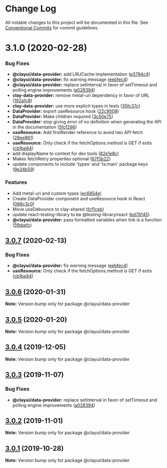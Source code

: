 # Change Log

All notable changes to this project will be documented in this file.
See [Conventional Commits](https://conventionalcommits.org) for commit guidelines.

# 3.1.0 (2020-02-28)

### Bug Fixes

-   **@clayui/data-provider:** add LRUCache implementation ([e3794c4](https://github.com/liferay/clay/tree/master/packages/clay-data-provider/commit/e3794c4))
-   **@clayui/data-provider:** fix warning message ([eebfec4](https://github.com/liferay/clay/tree/master/packages/clay-data-provider/commit/eebfec4))
-   **@clayui/data-provider:** replace setInterval in favor of setTimeout and polling engine improvements ([a028394](https://github.com/liferay/clay/tree/master/packages/clay-data-provider/commit/a028394))
-   **clay-data-provider:** remove metal-uri dependency in favor of URL ([192a1c8](https://github.com/liferay/clay/tree/master/packages/clay-data-provider/commit/192a1c8))
-   **clay-data-provider:** use more explicit types in tests ([35fc37c](https://github.com/liferay/clay/tree/master/packages/clay-data-provider/commit/35fc37c))
-   **DataProvider:** export useResource hook ([22c9509](https://github.com/liferay/clay/tree/master/packages/clay-data-provider/commit/22c9509))
-   **DataProvider:** Make children required ([3c50e75](https://github.com/liferay/clay/tree/master/packages/clay-data-provider/commit/3c50e75))
-   **DataProvider:** stop giving error of no definition when generating the API in the documentation ([5fcf296](https://github.com/liferay/clay/tree/master/packages/clay-data-provider/commit/5fcf296))
-   **useResource:** Add firstRender reference to avoid two API fetch ([28ee861](https://github.com/liferay/clay/tree/master/packages/clay-data-provider/commit/28ee861))
-   **useResource:** Only check if the fetchOptions.method is GET if exits ([cb1be84](https://github.com/liferay/clay/tree/master/packages/clay-data-provider/commit/cb1be84))
-   add displayName to context for dev tools ([82e1e8c](https://github.com/liferay/clay/tree/master/packages/clay-data-provider/commit/82e1e8c))
-   Makes fetchRetry properties optional ([67f5b22](https://github.com/liferay/clay/tree/master/packages/clay-data-provider/commit/67f5b22))
-   update components to include 'types' and 'ts:main' package keys ([9e24b59](https://github.com/liferay/clay/tree/master/packages/clay-data-provider/commit/9e24b59))

### Features

-   Add metal-uri and custom types ([ec6854e](https://github.com/liferay/clay/tree/master/packages/clay-data-provider/commit/ec6854e))
-   Create DataProvider component and useResource hook in React ([086c3c0](https://github.com/liferay/clay/tree/master/packages/clay-data-provider/commit/086c3c0))
-   Move useDebounce to clay-shared ([fcf1ceb](https://github.com/liferay/clay/tree/master/packages/clay-data-provider/commit/fcf1ceb))
-   update react-testing-library to be @testing-library/react ([bd78145](https://github.com/liferay/clay/tree/master/packages/clay-data-provider/commit/bd78145))
-   **@clayui/data-provider:** pass formatted variables when link is a function ([5fbbefc](https://github.com/liferay/clay/tree/master/packages/clay-data-provider/commit/5fbbefc))

## [3.0.7](https://github.com/liferay/clay/tree/master/packages/clay-data-provider/compare/@clayui/data-provider@3.0.6...@clayui/data-provider@3.0.7) (2020-02-13)

### Bug Fixes

-   **@clayui/data-provider:** fix warning message ([eebfec4](https://github.com/liferay/clay/tree/master/packages/clay-data-provider/commit/eebfec4))
-   **useResource:** Only check if the fetchOptions.method is GET if exits ([cb1be84](https://github.com/liferay/clay/tree/master/packages/clay-data-provider/commit/cb1be84))

## [3.0.6](https://github.com/liferay/clay/tree/master/packages/clay-data-provider/compare/@clayui/data-provider@3.0.3...@clayui/data-provider@3.0.6) (2020-01-31)

**Note:** Version bump only for package @clayui/data-provider

## [3.0.5](https://github.com/liferay/clay/tree/master/packages/clay-data-provider/compare/@clayui/data-provider@3.0.3...@clayui/data-provider@3.0.5) (2020-01-20)

**Note:** Version bump only for package @clayui/data-provider

## [3.0.4](https://github.com/liferay/clay/tree/master/packages/clay-data-provider/compare/@clayui/data-provider@3.0.3...@clayui/data-provider@3.0.4) (2019-12-05)

**Note:** Version bump only for package @clayui/data-provider

## [3.0.3](https://github.com/liferay/clay/tree/master/packages/clay-data-provider/compare/@clayui/data-provider@3.0.2...@clayui/data-provider@3.0.3) (2019-11-07)

### Bug Fixes

-   **@clayui/data-provider:** replace setInterval in favor of setTimeout and polling engine improvements ([a028394](https://github.com/liferay/clay/tree/master/packages/clay-data-provider/commit/a028394))

## [3.0.2](https://github.com/liferay/clay/tree/master/packages/clay-data-provider/compare/@clayui/data-provider@3.0.1...@clayui/data-provider@3.0.2) (2019-11-01)

**Note:** Version bump only for package @clayui/data-provider

## [3.0.1](https://github.com/liferay/clay/tree/master/packages/clay-data-provider/compare/@clayui/data-provider@3.0.0...@clayui/data-provider@3.0.1) (2019-10-28)

**Note:** Version bump only for package @clayui/data-provider
